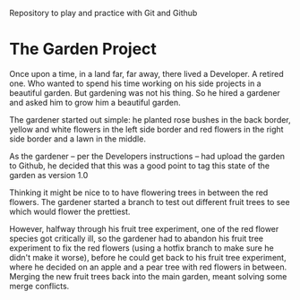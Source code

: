 Repository to play and practice with Git and Github

# The Garden Project

Once upon a time, in a land far, far away, there lived a Developer. 
A retired one. Who wanted to spend his time working on his side projects in a beautiful garden. But gardening was not his thing. So he hired a gardener and asked him to grow him a beautiful garden.

The gardener started out simple: he planted rose bushes in the back border, yellow and white flowers in the left side border and red flowers in the right side border and a lawn in the middle.

As the gardener – per the Developers instructions – had upload the garden to Github, he decided that this was a good point to tag this state of the garden as version 1.0

Thinking it might be nice to to have flowering trees in between the red flowers. The gardener started a branch to test out different fruit trees to see which would flower the prettiest.

However, halfway through his fruit tree experiment, one of the red flower species got critically ill, so the gardener had to abandon his fruit tree experiment to fix the red flowers (using a hotfix branch to make sure he didn't make it worse), before he could get back to his fruit tree experiment, where he decided on an apple and a pear tree with red flowers in between. Merging the new fruit trees back into the main garden, meant solving some merge conflicts.